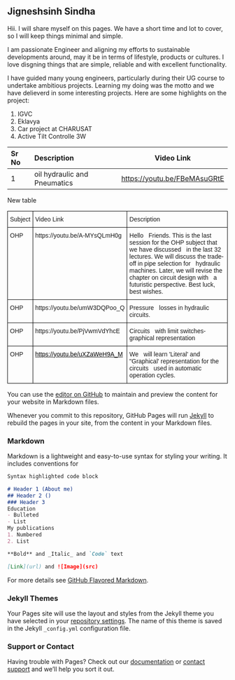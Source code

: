 ## Jigneshsinh Sindha

Hii. I will share myself on this pages. We have a short time and lot to cover, so I will keep things minimal and simple.

I am passionate Engineer and aligning my efforts to sustainable developments around, may it be in terms of lifestyle, products or cultures. I love disgning things that are simple, reliable and with excellent functionality.

I have guided many young engineers, particularly during their UG course to undertake ambitious projects. Learning my doing was the motto and we have delieverd in some interesting projects.
Here are some highlights on the project:
1. IGVC
2. Eklavya
3. Car project at CHARUSAT
4. Active Tilt Controlle 3W

| Sr No          | Description    | Video Link |
| :------------- | :------------- |------------|
| 1              | oil hydraulic and Pneumatics| https://youtu.be/FBeMAsuGRtE |



New table
<style type="text/css">
.tg  {border-collapse:collapse;border-spacing:0;}
.tg td{border-color:black;border-style:solid;border-width:1px;font-family:Arial, sans-serif;font-size:14px;
  overflow:hidden;padding:10px 5px;word-break:normal;}
.tg th{border-color:black;border-style:solid;border-width:1px;font-family:Arial, sans-serif;font-size:14px;
  font-weight:normal;overflow:hidden;padding:10px 5px;word-break:normal;}
.tg .tg-0lax{text-align:left;vertical-align:top}
</style>
<table class="tg">
<thead>
  <tr>
    <th class="tg-0lax">Subject</th>
    <th class="tg-0lax">Video Link</th>
    <th class="tg-0lax">Description</th>
  </tr>
</thead>
<tbody>
  <tr>
    <td class="tg-0lax">OHP</td>
    <td class="tg-0lax">https://youtu.be/A-MYsQLmH0g</td>
    <td class="tg-0lax">Hello&nbsp;&nbsp;&nbsp;Friends. This is the last session for the OHP subject that we have discussed&nbsp;&nbsp;&nbsp;in the last 32 lectures. We will discuss the trade-off in pipe selection for&nbsp;&nbsp;&nbsp;hydraulic machines. Later, we will revise the chapter on circuit design with&nbsp;&nbsp;&nbsp;a futuristic perspective. Best luck, best wishes. </td>
  </tr>
  <tr>
    <td class="tg-0lax">OHP</td>
    <td class="tg-0lax">https://youtu.be/umW3DQPoo_Q</td>
    <td class="tg-0lax">Pressure&nbsp;&nbsp;&nbsp;losses in hydraulic circuits. </td>
  </tr>
  <tr>
    <td class="tg-0lax">OHP</td>
    <td class="tg-0lax">https://youtu.be/PjVwmVdYhcE</td>
    <td class="tg-0lax">Circuits&nbsp;&nbsp;&nbsp;with limit switches-graphical representation</td>
  </tr>
  <tr>
    <td class="tg-0lax">OHP</td>
    <td class="tg-0lax"><a href="https://youtu.be/uXZaWeH9A_M"><span style="text-decoration:none;color:black">https://youtu.be/uXZaWeH9A_M</span></a></td>
    <td class="tg-0lax">We&nbsp;&nbsp;&nbsp;will learn 'Literal' and "Graphical' representation for the circuits&nbsp;&nbsp;&nbsp;used in automatic operation cycles. </td>
  </tr>
</tbody>
</table>


You can use the [editor on GitHub](https://github.com/Jigs86/Jigs86.github.io/edit/main/index.md) to maintain and preview the content for your website in Markdown files.

Whenever you commit to this repository, GitHub Pages will run [Jekyll](https://jekyllrb.com/) to rebuild the pages in your site, from the content in your Markdown files.

### Markdown

Markdown is a lightweight and easy-to-use syntax for styling your writing. It includes conventions for

```markdown
Syntax highlighted code block

# Header 1 (About me)
## Header 2 ()
### Header 3
Education
- Bulleted
- List
My publications
1. Numbered
2. List

**Bold** and _Italic_ and `Code` text

[Link](url) and ![Image](src)
```

For more details see [GitHub Flavored Markdown](https://guides.github.com/features/mastering-markdown/).

### Jekyll Themes

Your Pages site will use the layout and styles from the Jekyll theme you have selected in your [repository settings](https://github.com/Jigs86/Jigs86.github.io/settings). The name of this theme is saved in the Jekyll `_config.yml` configuration file.

### Support or Contact

Having trouble with Pages? Check out our [documentation](https://docs.github.com/categories/github-pages-basics/) or [contact support](https://support.github.com/contact) and we’ll help you sort it out.
